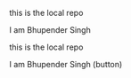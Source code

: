 
<p>this is the local repo</p>
<p>I am Bhupender Singh</p>
<p>this is the local repo </p>
<p>I am Bhupender Singh (button)</p>


